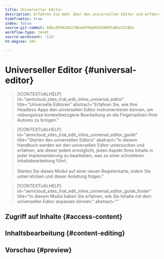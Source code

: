 ```yaml
---
title: Universeller Editor
description: Erfahren Sie mehr über den universellen Editor und erfahren Sie, wie er es jedem ermöglicht, beliebige Aspekte Ihres Inhalts in jeder Implementierung zu bearbeiten.
hidefromtoc: true
index: false
source-git-commit: 60bcdf042bb27dba49f9e09235899fa85e32285e
workflow-type: tm+mt
source-wordcount: '112'
ht-degree: 16%

---
```



# Universeller Editor {#universal-editor}

>[!CONTEXTUALHELP]
>id="aemcloud_sites_trial_edit_inline_universal_editor"
>title="Universelle Editoren"
>abstract="Erfahren Sie, wie Ihre Headless-Apps den universellen Editor instrumentieren können, um reibungslose kontextbezogene Bearbeitung an die Fingerspitzen Ihrer Autoren zu bringen."

>[!CONTEXTUALHELP]
>id="aemcloud_sites_trial_edit_inline_universal_editor_guide"
>title="Starten des universellen Editors"
>abstract="In diesem Handbuch werden wir den universellen Editor untersuchen und erfahren, wie dieser jedem ermöglicht, jeden Aspekt Ihres Inhalts in jeder Implementierung zu bearbeiten, was zu einer schnelleren Inhaltsbearbeitung führt.<br><br>Starten Sie dieses Modul auf einer neuen Registerkarte, indem Sie unten klicken und dieser Anleitung folgen."

>[!CONTEXTUALHELP]
>id="aemcloud_sites_trial_edit_inline_universal_editor_guide_footer"
>title="In diesem Modul haben Sie erfahren, wie Sie Inhalte mit dem universellen Editor anpassen können."
>abstract=""

## Zugriff auf Inhalte {#access-content}

## Inhaltsbearbeitung {#content-editing}

## Vorschau {#preview}
